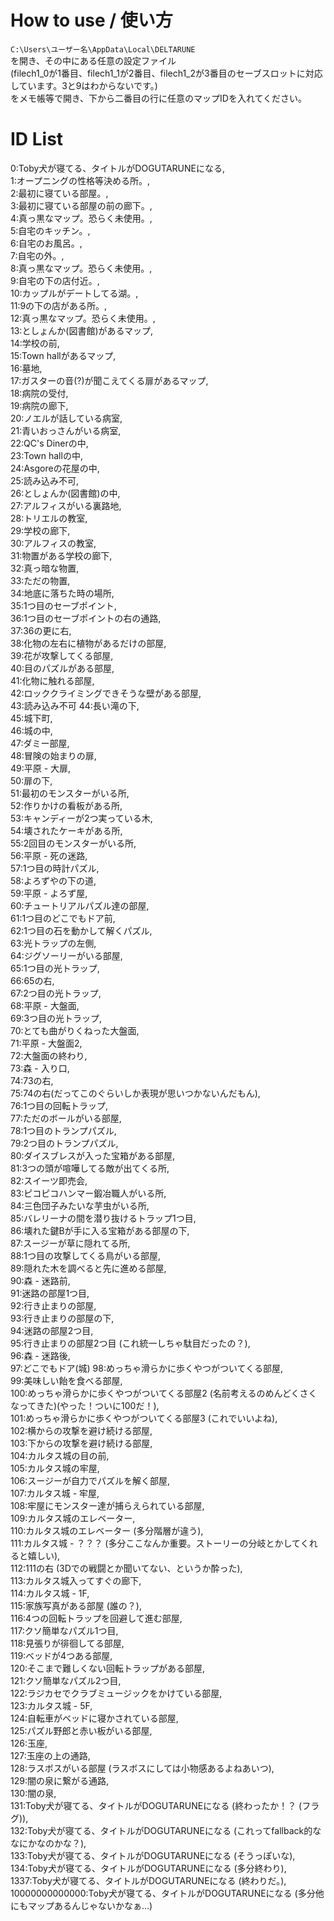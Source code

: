 # How to use / 使い方
`C:\Users\ユーザー名\AppData\Local\DELTARUNE`  
を開き、その中にある任意の設定ファイル  
(filech1_0が1番目、filech1_1が2番目、filech1_2が3番目のセーブスロットに対応しています。3と9はわからないです。)  
をメモ帳等で開き、下から二番目の行に任意のマップIDを入れてください。
# ID List
0:Toby犬が寝てる、タイトルがDOGUTARUNEになる,  
1:オープニングの性格等決める所。,  
2:最初に寝ている部屋。,  
3:最初に寝ている部屋の前の廊下。,  
4:真っ黒なマップ。恐らく未使用。,  
5:自宅のキッチン。,  
6:自宅のお風呂。,  
7:自宅の外。,  
8:真っ黒なマップ。恐らく未使用。,  
9:自宅の下の店付近。,  
10:カップルがデートしてる湖。,  
11:9の下の店がある所。,  
12:真っ黒なマップ。恐らく未使用。,  
13:としょんか(図書館)があるマップ,  
14:学校の前,  
15:Town hallがあるマップ,  
16:墓地,  
17:ガスターの音(?)が聞こえてくる扉があるマップ,  
18:病院の受付,  
19:病院の廊下,  
20:ノエルが話している病室,  
21:青いおっさんがいる病室,  
22:QC's Dinerの中,  
23:Town hallの中,  
24:Asgoreの花屋の中,  
25:読み込み不可,  
26:としょんか(図書館)の中,  
27:アルフィスがいる裏路地,  
28:トリエルの教室,  
29:学校の廊下,  
30:アルフィスの教室,  
31:物置がある学校の廊下,  
32:真っ暗な物置,  
33:ただの物置,  
34:地底に落ちた時の場所,  
35:1つ目のセーブポイント,  
36:1つ目のセーブポイントの右の通路,  
37:36の更に右,  
38:化物の左右に植物があるだけの部屋,  
39:花が攻撃してくる部屋,  
40:目のパズルがある部屋,  
41:化物に触れる部屋,  
42:ロッククライミングできそうな壁がある部屋,  
43:読み込み不可
44:長い滝の下,  
45:城下町,  
46:城の中,  
47:ダミー部屋,  
48:冒険の始まりの扉,  
49:平原 - 大扉,  
50:扉の下,  
51:最初のモンスターがいる所,  
52:作りかけの看板がある所,  
53:キャンディーが2つ実っている木,  
54:壊されたケーキがある所,  
55:2回目のモンスターがいる所,  
56:平原 - 死の迷路,  
57:1つ目の時計パズル,  
58:よろずやの下の道,  
59:平原 - よろず屋,  
60:チュートリアルパズル達の部屋,  
61:1つ目のどこでもドア前,  
62:1つ目の石を動かして解くパズル,  
63:光トラップの左側,  
64:ジグソーリーがいる部屋,  
65:1つ目の光トラップ,  
66:65の右,  
67:2つ目の光トラップ,  
68:平原 - 大盤面,  
69:3つ目の光トラップ,  
70:とても曲がりくねった大盤面,  
71:平原 - 大盤面2,  
72:大盤面の終わり,  
73:森 - 入り口,  
74:73の右,  
75:74の右(だってこのぐらいしか表現が思いつかないんだもん),  
76:1つ目の回転トラップ,  
77:ただのボールがいる部屋,  
78:1つ目のトランプパズル,  
79:2つ目のトランプパズル,  
80:ダイスブレスが入った宝箱がある部屋,  
81:3つの頭が喧嘩してる敵が出てくる所,  
82:スイーツ即売会,  
83:ピコピコハンマー鍛冶職人がいる所,  
84:三色団子みたいな芋虫がいる所,  
85:バレリーナの間を潜り抜けるトラップ1つ目,  
86:壊れた鍵Bが手に入る宝箱がある部屋の下,  
87:スージーが草に隠れてる所,  
88:1つ目の攻撃してくる鳥がいる部屋,  
89:隠れた木を調べると先に進める部屋,  
90:森 - 迷路前,  
91:迷路の部屋1つ目,  
92:行き止まりの部屋,  
93:行き止まりの部屋の下,  
94:迷路の部屋2つ目,  
95:行き止まりの部屋2つ目 (これ統一しちゃ駄目だったの？),  
96:森 - 迷路後,  
97:どこでもドア(城)
98:めっちゃ滑らかに歩くやつがついてくる部屋,  
99:美味しい飴を食べる部屋,  
100:めっちゃ滑らかに歩くやつがついてくる部屋2 (名前考えるのめんどくさくなってきた)(やった！ついに100だ！),  
101:めっちゃ滑らかに歩くやつがついてくる部屋3 (これでいいよね),  
102:横からの攻撃を避け続ける部屋,  
103:下からの攻撃を避け続ける部屋,  
104:カルタス城の目の前,  
105:カルタス城の牢屋,  
106:スージーが自力でパズルを解く部屋,  
107:カルタス城 - 牢屋,  
108:牢屋にモンスター達が捕らえられている部屋,  
109:カルタス城のエレベーター,  
110:カルタス城のエレベーター (多分階層が違う),  
111:カルタス城 - ？？？ (多分ここなんか重要。ストーリーの分岐とかしてくれると嬉しい),  
112:111の右 (3Dでの戦闘とか聞いてない、というか酔った),  
113:カルタス城入ってすぐの廊下,  
114:カルタス城 - 1F,  
115:家族写真がある部屋 (誰の？),  
116:4つの回転トラップを回避して進む部屋,  
117:クソ簡単なパズル1つ目,  
118:見張りが徘徊してる部屋,  
119:ベッドが4つある部屋,  
120:そこまで難しくない回転トラップがある部屋,  
121:クソ簡単なパズル2つ目,  
122:ラジカセでクラブミュージックをかけている部屋,  
123:カルタス城 - 5F,  
124:自転車がベッドに寝かされている部屋,  
125:パズル野郎と赤い板がいる部屋,  
126:玉座,  
127:玉座の上の通路,  
128:ラスボスがいる部屋 (ラスボスにしては小物感あるよねあいつ),  
129:闇の泉に繋がる通路,  
130:闇の泉,  
131:Toby犬が寝てる、タイトルがDOGUTARUNEになる (終わったか！？ (フラグ)),  
132:Toby犬が寝てる、タイトルがDOGUTARUNEになる (これってfallback的ななにかなのかな？),  
133:Toby犬が寝てる、タイトルがDOGUTARUNEになる (そうっぽいな),  
134:Toby犬が寝てる、タイトルがDOGUTARUNEになる (多分終わり),  
1337:Toby犬が寝てる、タイトルがDOGUTARUNEになる (終わりだ。),  
10000000000000:Toby犬が寝てる、タイトルがDOGUTARUNEになる (多分他にもマップあるんじゃないかなぁ...)
